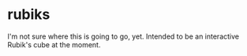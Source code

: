 # rubiks
I'm not sure where this is going to go, yet. Intended to be an interactive Rubik's cube at the moment.
